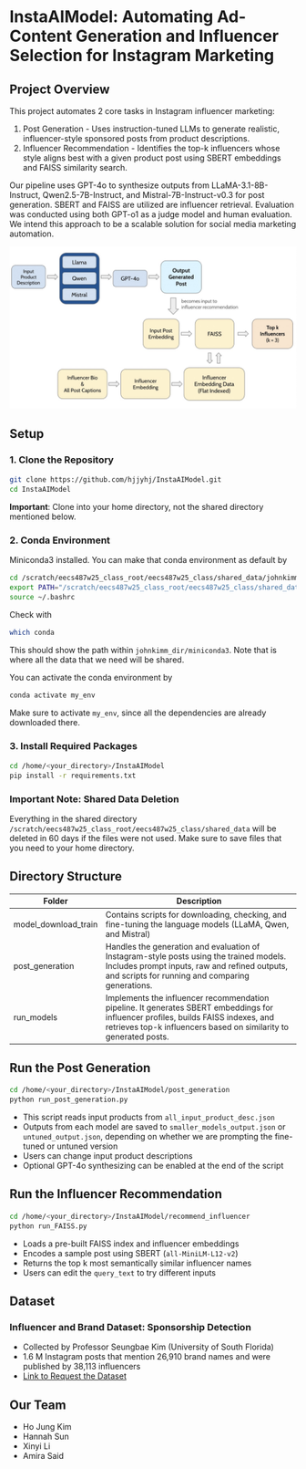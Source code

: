 # InstaAIModel: Automating Ad-Content Generation and Influencer Selection for Instagram Marketing

## Project Overview
This project automates 2 core tasks in Instagram influencer marketing:
1. Post Generation - Uses instruction-tuned LLMs to generate realistic, influencer-style sponsored posts from product descriptions.
2. Influencer Recommendation - Identifies the top-k influencers whose style aligns best with a given product post using SBERT embeddings and FAISS similarity search.

Our pipeline uses GPT-4o to synthesize outputs from LLaMA-3.1-8B-Instruct, Qwen2.5-7B-Instruct, and Mistral-7B-Instruct-v0.3 for post generation. SBERT and FAISS are utilized are influencer retrieval. Evaluation was conducted using both GPT-o1 as a judge model and human evaluation. We intend this approach to be a scalable solution for social media marketing automation.

![Model Pipeline](ModelPipeline.jpg)

## Setup
### 1. Clone the Repository
```sh
git clone https://github.com/hjjyhj/InstaAIModel.git
cd InstaAIModel
```
**Important**: Clone into your home directory, not the shared directory mentioned below.

### 2. Conda Environment
Miniconda3 installed. You can make that conda environment as default by
```sh
cd /scratch/eecs487w25_class_root/eecs487w25_class/shared_data/johnkimm_dir/
export PATH="/scratch/eecs487w25_class_root/eecs487w25_class/shared_data/johnkimm_dir/miniconda3/bin:$PATH"
source ~/.bashrc
```
Check with 
```sh
which conda
```
This should show the path within `johnkimm_dir/miniconda3`.
Note that is where all the data that we need will be shared. 

You can activate the conda environment by 
```sh
conda activate my_env
```
Make sure to activate `my_env`, since all the dependencies are already downloaded there.

### 3. Install Required Packages
```sh
cd /home/<your_directory>/InstaAIModel
pip install -r requirements.txt
```

### Important Note: Shared Data Deletion
Everything in the shared directory `/scratch/eecs487w25_class_root/eecs487w25_class/shared_data` will be deleted in 60 days if the files were not used.
Make sure to save files that you need to your home directory.


## Directory Structure

| Folder  | Description |
| ------------- | ------------- |
| model_download_train  | Contains scripts for downloading, checking, and fine-tuning the language models (LLaMA, Qwen, and Mistral)  |
| post_generation  | Handles the generation and evaluation of Instagram-style posts using the trained models. Includes prompt inputs, raw and refined outputs, and scripts for running and comparing generations.  |
| run_models  | Implements the influencer recommendation pipeline. It generates SBERT embeddings for influencer profiles, builds FAISS indexes, and retrieves top-k influencers based on similarity to generated posts.  |


## Run the Post Generation
```sh
cd /home/<your_directory>/InstaAIModel/post_generation
python run_post_generation.py
```
- This script reads input products from `all_input_product_desc.json`
- Outputs from each model are saved to `smaller_models_output.json` or `untuned_output.json`, depending on whether we are prompting the fine-tuned or untuned version
- Users can change input product descriptions
- Optional GPT-4o synthesizing can be enabled at the end of the script

## Run the Influencer Recommendation
```sh
cd /home/<your_directory>/InstaAIModel/recommend_influencer
python run_FAISS.py
```
- Loads a pre-built FAISS index and influencer embeddings
- Encodes a sample post using SBERT (`all-MiniLM-L12-v2`)
- Returns the top k most semantically similar influencer names
- Users can edit the `query_text` to try different inputs

## Dataset
### Influencer and Brand Dataset: Sponsorship Detection
- Collected by Professor Seungbae Kim (University of South Florida)
- 1.6 M Instagram posts that mention 26,910 brand names and were published by 38,113 influencers
- [Link to Request the Dataset](https://sites.google.com/site/sbkimcv/dataset/instagram-influencer-dataset?authuser=0)

## Our Team
- Ho Jung Kim
- Hannah Sun
- Xinyi Li
- Amira Said